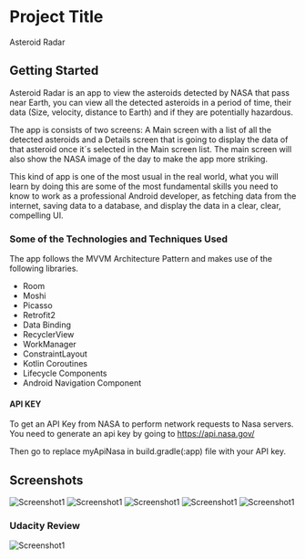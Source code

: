 # Project Title

Asteroid Radar

## Getting Started

Asteroid Radar is an app to view the asteroids detected by NASA that pass near Earth, you can view all the detected asteroids in a period of time, their data (Size, velocity, distance to Earth) and if they are potentially hazardous.

The app is consists of two screens: A Main screen with a list of all the detected asteroids and a Details screen that is going to display the data of that asteroid once it´s selected in the Main screen list. The main screen will also show the NASA image of the day to make the app more striking.

This kind of app is one of the most usual in the real world, what you will learn by doing this are some of the most fundamental skills you need to know to work as a professional Android developer, as fetching data from the internet, saving data to a database, and display the data in a clear, clear, compelling UI.

### Some of the Technologies and Techniques Used
The app follows the MVVM Architecture Pattern and makes use of the following libraries.

- Room
- Moshi
- Picasso
- Retrofit2
- Data Binding
- RecyclerView
- WorkManager
- ConstraintLayout
- Kotlin Coroutines
- Lifecycle Components
- Android Navigation Component

#### API KEY
To get an API Key from NASA to perform network requests to Nasa servers. You need to generate an api key by going to https://api.nasa.gov/

Then go to replace myApiNasa in build.gradle(:app) file with your API key.

## Screenshots

 ![Screenshot1](screenshots/asteroid-radar-screenshot-1.jpg)
 ![Screenshot1](screenshots/asteroid-radar-screenshot-2.jpg)
 ![Screenshot1](screenshots/asteroid-radar-screenshot-3.jpg)
 ![Screenshot1](screenshots/asteroid-radar-screenshot-4.jpg)
 ![Screenshot1](screenshots/asteroid-radar-screenshot-5.jpg)

### Udacity Review
 ![Screenshot1](screenshots/asteroid-radar-udacity-review.png)
